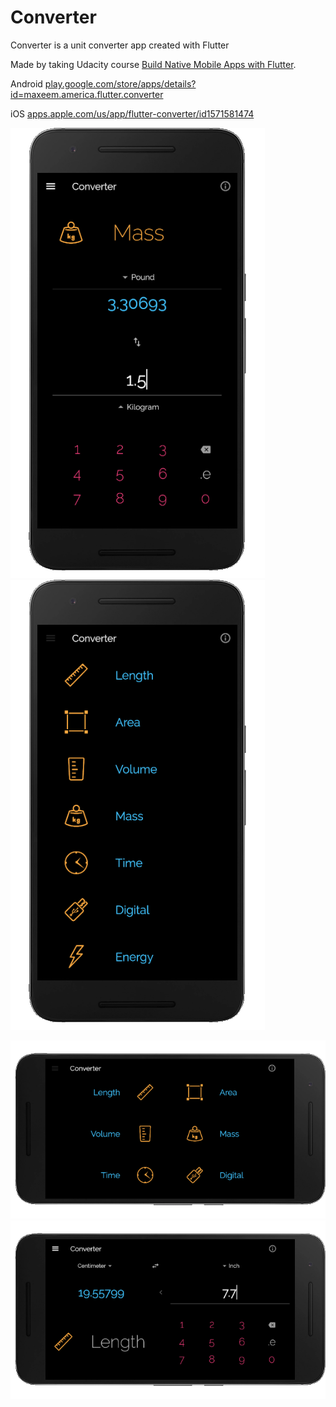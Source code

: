 # Converter

Converter is a unit converter app created with Flutter

Made by taking Udacity course [Build Native Mobile Apps with Flutter](https://www.udacity.com/course/ud905).

Android [play.google.com/store/apps/details?id=maxeem.america.flutter.converter](https://play.google.com/store/apps/details?id=maxeem.america.flutter.converter)

iOS [apps.apple.com/us/app/flutter-converter/id1571581474](https://apps.apple.com/us/app/flutter-converter/id1571581474)

![Screenshot](screens/Converter1.png) ![Screenshot](screens/Converter2.png)

![Screenshot](screens/Converter5.png) ![Screenshot](screens/Converter4.png)

